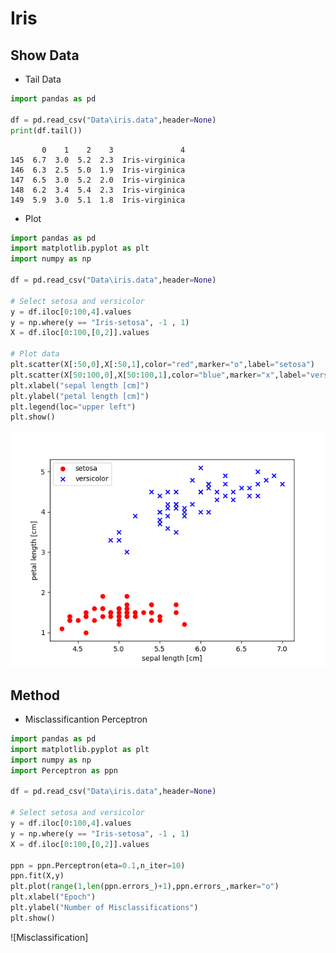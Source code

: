 # Iris

## Show Data
* Tail Data
```python
import pandas as pd

df = pd.read_csv("Data\iris.data",header=None)
print(df.tail())
```
```shell
       0    1    2    3               4
145  6.7  3.0  5.2  2.3  Iris-virginica
146  6.3  2.5  5.0  1.9  Iris-virginica
147  6.5  3.0  5.2  2.0  Iris-virginica
148  6.2  3.4  5.4  2.3  Iris-virginica
149  5.9  3.0  5.1  1.8  Iris-virginica
```

* Plot
```python
import pandas as pd
import matplotlib.pyplot as plt
import numpy as np

df = pd.read_csv("Data\iris.data",header=None)

# Select setosa and versicolor
y = df.iloc[0:100,4].values
y = np.where(y == "Iris-setosa", -1 , 1)
X = df.iloc[0:100,[0,2]].values

# Plot data
plt.scatter(X[:50,0],X[:50,1],color="red",marker="o",label="setosa")
plt.scatter(X[50:100,0],X[50:100,1],color="blue",marker="x",label="versicolor")
plt.xlabel("sepal length [cm]")
plt.ylabel("petal length [cm]")
plt.legend(loc="upper left")
plt.show()
```
![ShowPlot](https://github.com/Offliners/Machine-Learning/blob/master/ML/Perceptron/Iris/showplot.png)

## Method
* Misclassificantion Perceptron
```python
import pandas as pd
import matplotlib.pyplot as plt
import numpy as np
import Perceptron as ppn

df = pd.read_csv("Data\iris.data",header=None)

# Select setosa and versicolor
y = df.iloc[0:100,4].values
y = np.where(y == "Iris-setosa", -1 , 1)
X = df.iloc[0:100,[0,2]].values

ppn = ppn.Perceptron(eta=0.1,n_iter=10)
ppn.fit(X,y)
plt.plot(range(1,len(ppn.errors_)+1),ppn.errors_,marker="o")
plt.xlabel("Epoch")
plt.ylabel("Number of Misclassifications")
plt.show()
```
![Misclassification]
